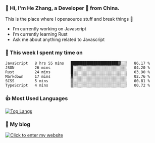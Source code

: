 ### 👋 Hi, I'm He Zhang, a Developer 🚀 from China.

This is the place where I opensource stuff and break things :rofl:

- I’m currently working on Javascript
- I’m currently learning Rust
- Ask me about anything related to Javascript

### 💪 This week I spent my time on 
<!--START_SECTION:waka-->

```text
JavaScript   8 hrs 55 mins   █████████████████████▓░░░   86.17 %
JSON         26 mins         █░░░░░░░░░░░░░░░░░░░░░░░░   04.20 %
Rust         24 mins         █░░░░░░░░░░░░░░░░░░░░░░░░   03.90 %
Markdown     17 mins         ▓░░░░░░░░░░░░░░░░░░░░░░░░   02.76 %
SCSS         5 mins          ▒░░░░░░░░░░░░░░░░░░░░░░░░   00.81 %
TypeScript   4 mins          ▒░░░░░░░░░░░░░░░░░░░░░░░░   00.72 %
```

<!--END_SECTION:waka-->

### 👍 Most Used Languages
[![Top Langs](https://github-readme-stats.vercel.app/api/top-langs/?username=zhanghecool&layout=compact)](https://zhanghe.cool)

### 🌈 My blog 
[![Click to enter my website](https://cdn.jsdelivr.net/gh/zhanghecool/assets/images/gif/zhanghecools.gif)](https://zhanghe.cool)
